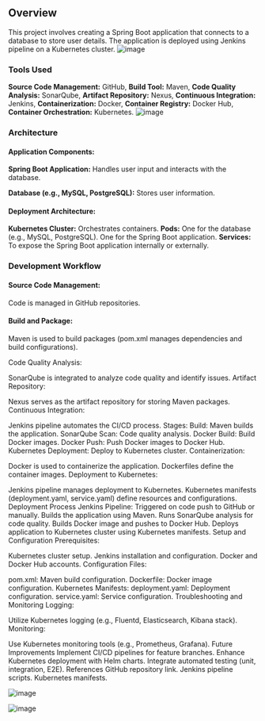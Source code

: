 ## Overview
This project involves creating a Spring Boot application that connects to a database to store user details. The application is deployed using Jenkins pipeline on a Kubernetes cluster.
![image](https://github.com/Loki-1/SpringBootApp/assets/134843197/336fd659-b823-4141-86e0-cc6645a3ca22)
### Tools Used
**Source Code Management:** GitHub, 
**Build Tool:** Maven, 
**Code Quality Analysis:** SonarQube, 
**Artifact Repository:** Nexus, 
**Continuous Integration:** Jenkins, 
**Containerization:** Docker, 
**Container Registry:** Docker Hub, 
**Container Orchestration:** Kubernetes.
![image](https://github.com/Loki-1/SpringBootApp/assets/134843197/da0df3ec-e3ad-42ca-8c4d-5d1ee6a76708)

### Architecture

#### Application Components:
**Spring Boot Application:** Handles user input and interacts with the database.

**Database (e.g., MySQL, PostgreSQL):** Stores user information.

#### Deployment Architecture:

**Kubernetes Cluster:** Orchestrates containers.
**Pods:**
One for the database (e.g., MySQL, PostgreSQL).
One for the Spring Boot application.
**Services:**
To expose the Spring Boot application internally or externally.

### Development Workflow
#### Source Code Management:
Code is managed in GitHub repositories.

#### Build and Package:
Maven is used to build packages (pom.xml manages dependencies and build configurations).

Code Quality Analysis:

SonarQube is integrated to analyze code quality and identify issues.
Artifact Repository:

Nexus serves as the artifact repository for storing Maven packages.
Continuous Integration:

Jenkins pipeline automates the CI/CD process.
Stages:
Build: Maven builds the application.
SonarQube Scan: Code quality analysis.
Docker Build: Build Docker images.
Docker Push: Push Docker images to Docker Hub.
Kubernetes Deployment: Deploy to Kubernetes cluster.
Containerization:

Docker is used to containerize the application.
Dockerfiles define the container images.
Deployment to Kubernetes:

Jenkins pipeline manages deployment to Kubernetes.
Kubernetes manifests (deployment.yaml, service.yaml) define resources and configurations.
Deployment Process
Jenkins Pipeline:
Triggered on code push to GitHub or manually.
Builds the application using Maven.
Runs SonarQube analysis for code quality.
Builds Docker image and pushes to Docker Hub.
Deploys application to Kubernetes cluster using Kubernetes manifests.
Setup and Configuration
Prerequisites:

Kubernetes cluster setup.
Jenkins installation and configuration.
Docker and Docker Hub accounts.
Configuration Files:

pom.xml: Maven build configuration.
Dockerfile: Docker image configuration.
Kubernetes Manifests:
deployment.yaml: Deployment configuration.
service.yaml: Service configuration.
Troubleshooting and Monitoring
Logging:

Utilize Kubernetes logging (e.g., Fluentd, Elasticsearch, Kibana stack).
Monitoring:

Use Kubernetes monitoring tools (e.g., Prometheus, Grafana).
Future Improvements
Implement CI/CD pipelines for feature branches.
Enhance Kubernetes deployment with Helm charts.
Integrate automated testing (unit, integration, E2E).
References
GitHub repository link.
Jenkins pipeline scripts.
Kubernetes manifests.


![image](https://github.com/Loki-1/SpringBootApp/assets/134843197/c52a215d-0ca5-4a0d-9216-61708cf944a3)

![image](https://github.com/Loki-1/SpringBootApp/assets/134843197/336fd659-b823-4141-86e0-cc6645a3ca22)

